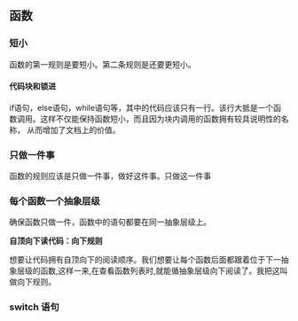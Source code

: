 ## 函数

### 短小

函数的第一规则是要短小。第二条规则是还要更短小。

#### 代码块和锁进

if语句，else语句，while语句等，其中的代码应该只有一行。该行大抵是一个函数调用。这样不仅能保持函数短小，而且因为块内调用的函数拥有较具说明性的名称， 从而增加了文档上的价值。

### 只做一件事

函数的规则应该是只做一件事，做好这件事。只做这一件事

### 每个函数一个抽象层级

确保函数只做一件，函数中的语句都要在同一抽象层级上。

**自顶向下读代码：向下规则**

想要让代码拥有自顶向下的阅读顺序。我们想要让每个函数后面都跟着位于下一抽象层级的函数,这样一来,在查看函数列表时,就能循抽象层级向下阅读了。我把这叫做向下规则。

### switch 语句

